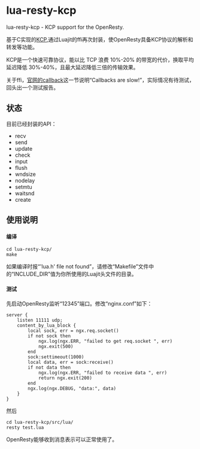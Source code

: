 # lua-resty-kcp

lua-resty-kcp - KCP support for the OpenResty.

基于C实现的[KCP](https://github.com/skywind3000/kcp),通过Luajit的ffi再次封装，使OpenResty具备KCP协议的解析和转发等功能。

KCP是一个快速可靠协议，能以比 TCP 浪费 10%-20% 的带宽的代价，换取平均延迟降低 30%-40%，且最大延迟降低三倍的传输效果。

关于ffi，[官网的callback](http://luajit.org/ext_ffi_semantics.html#callback)这一节说明“Callbacks are slow!”，实际情况有待测试，回头出一个测试报告。

## 状态

目前已经封装的API：
* recv
* send
* update
* check
* input
* flush
* wndsize
* nodelay
* setmtu
* waitsnd
* create


## 使用说明
#### 编译
```
cd lua-resty-kcp/
make
```
如果编译时报“'lua.h' file not found”，请修改“Makefile”文件中的“INCLUDE_DIR”值为你所使用的Luajit头文件的目录。

#### 测试
先启动OpenResty监听“12345”端口。修改“nginx.conf”如下：
```
server {
    listen 11111 udp;
    content_by_lua_block {
        local sock, err = ngx.req.socket()
        if not sock then
            ngx.log(ngx.ERR, "failed to get req.socket ", err)
            ngx.exit(500)
        end
        sock:settimeout(1000)
        local data, err = sock:receive()
        if not data then
            ngx.log(ngx.ERR, "failed to receive data ", err)
            return ngx.exit(200)
        end
        ngx.log(ngx.DEBUG, "data:", data)
    }
}
```
然后
```
cd lua-resty-kcp/src/lua/
resty test.lua
```
OpenResty能够收到消息表示可以正常使用了。
